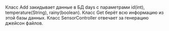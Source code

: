 Класс Add закидывает данные в БД days с параметрами id(int), temperature(String), rainy(boolean).
Класс Get берёт всю информацию из этой базы данных. 
Класс SensorController отвечает за генерацию джейсон файлов.
